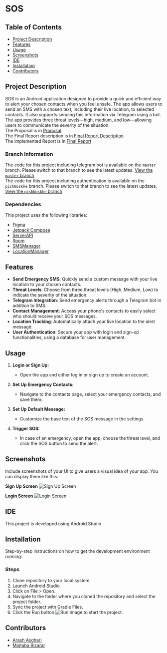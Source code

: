 # SOS

## Table of Contents
- [Project Description](#project-description)
- [Features](#features)
- [Usage](#usage)
- [Screenshots](#screenshots)
- [IDE](#ide)
- [Installation](#installation)
- [Contributors](#contributors)

## Project Description
SOS is an Android application designed to provide a quick and efficient way to alert your chosen contacts when you feel unsafe. The app allows users to send an SMS with a chosen text, including their live location, to selected contacts. It also supports sending this information via Telegram using a bot. The app provides three threat levels—high, medium, and low—allowing users to communicate the severity of the situation. <br />
The Proposal is in [Proposal](./Proposal.pdf) <br />
The Final Report description is in [Final Report Description](./FinalReport.pdf) <br />
The implemented Report is in [Final Report](./FinalReport_9931005_9931007_9931061.pdf)

### Branch Information
The code for this project including telegram bot is available on the `master` branch. Please switch to that branch to see the latest updates.
[View the `master` branch](https://github.com/MM-Nazari/Android-programming-Final-Project/tree/master) <br />
The code for this project including authentication is available on the `pishNoskhe` branch. Please switch to that branch to see the latest updates.
[View the `pishNoskhe` branch](https://github.com/MM-Nazari/Android-programming-Final-Project/tree/pishNoskhe) <br />

### Dependencies
This project uses the following libraries:
- [Figma](https://www.figma.com/)
- [Jetpack Compose](https://developer.android.com/jetpack/compose)
- [ServerAPI](https://pymongo.readthedocs.io/en/stable/api/pymongo/server_api.html)
- [Room](https://developer.android.com/training/data-storage/room/)
- [SMSManager](https://developer.android.com/reference/android/telephony/SmsManager)
- [LocationManager](https://developer.android.com/reference/android/location/Location)

## Features
- **Send Emergency SMS**: Quickly send a custom message with your live location to your chosen contacts.
- **Threat Levels**: Choose from three threat levels (High, Medium, Low) to indicate the severity of the situation.
- **Telegram Integration**: Send emergency alerts through a Telegram bot in addition to SMS.
- **Contact Management**: Access your phone's contacts to easily select who should receive your SOS messages.
- **Location Tracking**: Automatically attach your live location to the alert message.
- **User Authentication**: Secure your app with login and sign-up functionalities, using a database for user management.

## Usage
1. **Login or Sign Up:**
   - Open the app and either log in or sign up to create an account.
   
2. **Set Up Emergency Contacts:**
   - Navigate to the contacts page, select your emergency contacts, and save them.

3. **Set Up Default Message:**
   - Customize the base text of the SOS message in the settings.

4. **Trigger SOS:**
   - In case of an emergency, open the app, choose the threat level, and click the SOS button to send the alert.

## Screenshots
Include screenshots of your UI to give users a visual idea of your app. You can display them like this:

**Sign Up Screen**
![Sign Up Screen](./screenshots/Sign%20Up.png)

**Login Screen**
![Login Screen](./screenshots/sign%20in.jpg)

## IDE
This project is developed using Android Studio.

## Installation
Step-by-step instructions on how to get the development environment running:

### Steps
1. Clone repository to your local system.
2. Launch Android Studio.
3. Click on File > Open.
4. Navigate to the folder where you cloned the repository and select the project folder.
5. Sync the project with Gradle Files.
6. Click the Run button ![Run Image](./Visual-Studio_Run.PNG) to start the project.

## Contributors
- [Arash Asghari](https://github.com/arashari44)
- [Mojtaba Bizarar](https://github.com/mojtababizarar)



